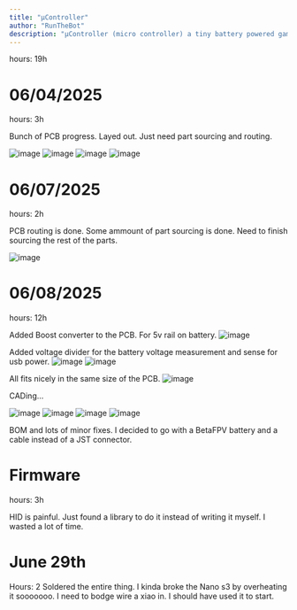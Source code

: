 ```yaml
---
title: "µController"
author: "RunTheBot"
description: "µController (micro controller) a tiny battery powered game controller design for one game...unrailed"
---
```


hours: 19h

# 06/04/2025

hours: 3h


Bunch of PCB progress. Layed out. Just need part sourcing and routing.

![image](https://hc-cdn.hel1.your-objectstorage.com/s/v3/68f7545fd8e5f2b82d3712b0704c0a1798be1076_image.png)
![image](https://hc-cdn.hel1.your-objectstorage.com/s/v3/bf0413c6d878fe7e0421a49f8de10f71f87cac84_image.png)
![image](https://hc-cdn.hel1.your-objectstorage.com/s/v3/0aedea7b7133d785c7a27937a0e7255d475567c5_image.png)
![image](https://hc-cdn.hel1.your-objectstorage.com/s/v3/0576791bb0936b9210af6e72c27dd7d2a589d1fa_image.png)

# 06/07/2025

hours: 2h


PCB routing is done. Some ammount of part sourcing is done. Need to finish sourcing the rest of the parts.

![image](https://hc-cdn.hel1.your-objectstorage.com/s/v3/1cd7c51d8a2a5c1952590e0d563f01b91fe71aaa_image.png)
# 06/08/2025
hours: 12h


Added Boost converter to the PCB. For 5v rail on battery.
![image](https://hc-cdn.hel1.your-objectstorage.com/s/v3/a868b5056217dde40ef0f760efd6a0b8ae36e384_image.png)

Added voltage divider for the battery voltage measurement and sense for usb power.
![image](https://hc-cdn.hel1.your-objectstorage.com/s/v3/90afcab2c56bae4bee9389e896d9dc1bba74f5d0_image.png)
![image](https://hc-cdn.hel1.your-objectstorage.com/s/v3/c2f519e4b966a5b47db57378d283832c749c3beb_image.png)

All fits nicely in the same size of the PCB.
![image](https://hc-cdn.hel1.your-objectstorage.com/s/v3/9f4c7476ad143988d9ea0cb786a5d1b26d1eba8a_image.png)

CADing...

![image](https://hc-cdn.hel1.your-objectstorage.com/s/v3/1a10bd01de3cc271c74322a63a1ff7c2ffc72849_image.png)
![image](https://hc-cdn.hel1.your-objectstorage.com/s/v3/5d50d9335ea0b6fdc14eed1ff1339b5c0a675bdc_image.png)
![image](https://hc-cdn.hel1.your-objectstorage.com/s/v3/7144f1df382f2abd4dc269cb80f44b3a951b4f43_image.png)
![image](https://hc-cdn.hel1.your-objectstorage.com/s/v3/622865fcbeac06e5167a201b37c92d95fd5c9452_image.png)

BOM and lots of minor fixes. I decided to go with a BetaFPV battery and a cable instead of a JST connector. 

# Firmware
hours: 3h

HID is painful. Just found a library to do it instead of writing it myself. I wasted a lot of time.

# June 29th
Hours: 2
Soldered the entire thing. I kinda broke the Nano s3 by overheating it sooooooo. I need to bodge wire a xiao in. I should have used it to start.
